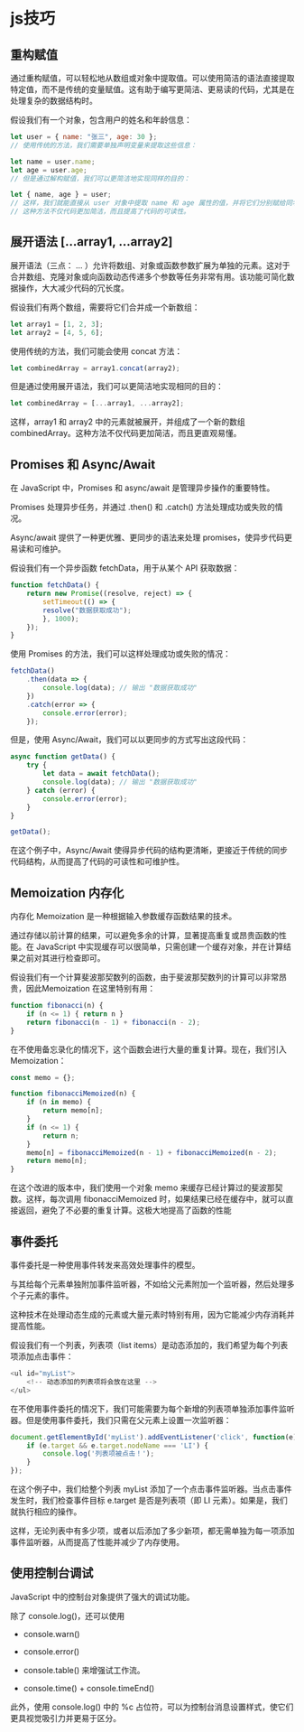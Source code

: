 # js技巧



## 重构赋值
通过重构赋值，可以轻松地从数组或对象中提取值。可以使用简洁的语法直接提取特定值，而不是传统的变量赋值。这有助于编写更简洁、更易读的代码，尤其是在处理复杂的数据结构时。

假设我们有一个对象，包含用户的姓名和年龄信息：

``` js
let user = { name: "张三", age: 30 };
// 使用传统的方法，我们需要单独声明变量来提取这些信息：

let name = user.name;
let age = user.age;
// 但是通过解构赋值，我们可以更简洁地实现同样的目的：
```

``` js
let { name, age } = user;
// 这样，我们就能直接从 user 对象中提取 name 和 age 属性的值，并将它们分别赋给同名的变量。
// 这种方法不仅代码更加简洁，而且提高了代码的可读性。
```



## 展开语法 [...array1, ...array2]
展开语法（三点： ... ）允许将数组、对象或函数参数扩展为单独的元素。这对于合并数组、克隆对象或向函数动态传递多个参数等任务非常有用。该功能可简化数据操作，大大减少代码的冗长度。

假设我们有两个数组，需要将它们合并成一个新数组：

``` js
let array1 = [1, 2, 3];
let array2 = [4, 5, 6];
```

使用传统的方法，我们可能会使用 concat 方法：

``` js
let combinedArray = array1.concat(array2);
```
但是通过使用展开语法，我们可以更简洁地实现相同的目的：

``` js
let combinedArray = [...array1, ...array2];
```
这样，array1 和 array2 中的元素就被展开，并组成了一个新的数组 combinedArray。这种方法不仅代码更加简洁，而且更直观易懂。





## Promises 和 Async/Await
在 JavaScript 中，Promises 和 async/await 是管理异步操作的重要特性。

Promises 处理异步任务，并通过 .then() 和 .catch() 方法处理成功或失败的情况。

Async/await 提供了一种更优雅、更同步的语法来处理 promises，使异步代码更易读和可维护。

假设我们有一个异步函数 fetchData，用于从某个 API 获取数据：

``` js
function fetchData() {
    return new Promise((resolve, reject) => {
        setTimeout(() => {
        resolve("数据获取成功");
        }, 1000);
    });
}
``` 

使用 Promises 的方法，我们可以这样处理成功或失败的情况：

``` js
fetchData()
    .then(data => {
        console.log(data); // 输出 "数据获取成功"
    })
    .catch(error => {
        console.error(error);
    });
```

但是，使用 Async/Await，我们可以以更同步的方式写出这段代码：

``` js
async function getData() {
    try {
        let data = await fetchData();
        console.log(data); // 输出 "数据获取成功"
    } catch (error) {
        console.error(error);
    }
}

getData();
```

在这个例子中，Async/Await 使得异步代码的结构更清晰，更接近于传统的同步代码结构，从而提高了代码的可读性和可维护性。



##  Memoization 内存化
内存化 Memoization 是一种根据输入参数缓存函数结果的技术。

通过存储以前计算的结果，可以避免多余的计算，显著提高重复或昂贵函数的性能。在 JavaScript 中实现缓存可以很简单，只需创建一个缓存对象，并在计算结果之前对其进行检查即可。

假设我们有一个计算斐波那契数列的函数，由于斐波那契数列的计算可以非常昂贵，因此Memoization 在这里特别有用：

``` js
function fibonacci(n) {
    if (n <= 1) { return n }
    return fibonacci(n - 1) + fibonacci(n - 2);
}
``` 

在不使用备忘录化的情况下，这个函数会进行大量的重复计算。现在，我们引入 Memoization：

``` js
const memo = {};

function fibonacciMemoized(n) {
    if (n in memo) {
        return memo[n];
    }
    if (n <= 1) {
        return n;
    }
    memo[n] = fibonacciMemoized(n - 1) + fibonacciMemoized(n - 2);
    return memo[n];
}
``` 

在这个改进的版本中，我们使用一个对象 memo 来缓存已经计算过的斐波那契数。这样，每次调用 fibonacciMemoized 时，如果结果已经在缓存中，就可以直接返回，避免了不必要的重复计算。这极大地提高了函数的性能



## 事件委托
事件委托是一种使用事件转发来高效处理事件的模型。

与其给每个元素单独附加事件监听器，不如给父元素附加一个监听器，然后处理多个子元素的事件。

这种技术在处理动态生成的元素或大量元素时特别有用，因为它能减少内存消耗并提高性能。

假设我们有一个列表，列表项（list items）是动态添加的，我们希望为每个列表项添加点击事件：

``` js
<ul id="myList">
    <!-- 动态添加的列表项将会放在这里 -->
</ul>
```

在不使用事件委托的情况下，我们可能需要为每个新增的列表项单独添加事件监听器。但是使用事件委托，我们只需在父元素上设置一次监听器：

``` js
document.getElementById('myList').addEventListener('click', function(e) {
    if (e.target && e.target.nodeName === 'LI') {
        console.log('列表项被点击！');
    }
});
```

在这个例子中，我们给整个列表 myList 添加了一个点击事件监听器。当点击事件发生时，我们检查事件目标 e.target 是否是列表项（即 LI 元素）。如果是，我们就执行相应的操作。

这样，无论列表中有多少项，或者以后添加了多少新项，都无需单独为每一项添加事件监听器，从而提高了性能并减少了内存使用。



##  使用控制台调试
JavaScript 中的控制台对象提供了强大的调试功能。

除了 console.log()，还可以使用 
- console.warn()
- console.error() 
- console.table() 来增强试工作流。

- console.time() + console.timeEnd()

此外，使用 console.log() 中的 %c 占位符，可以为控制台消息设置样式，使它们更具视觉吸引力并更易于区分。


<script setup>
import ComponentInHeader from '../../components/ComponentInHeader.vue'
</script>